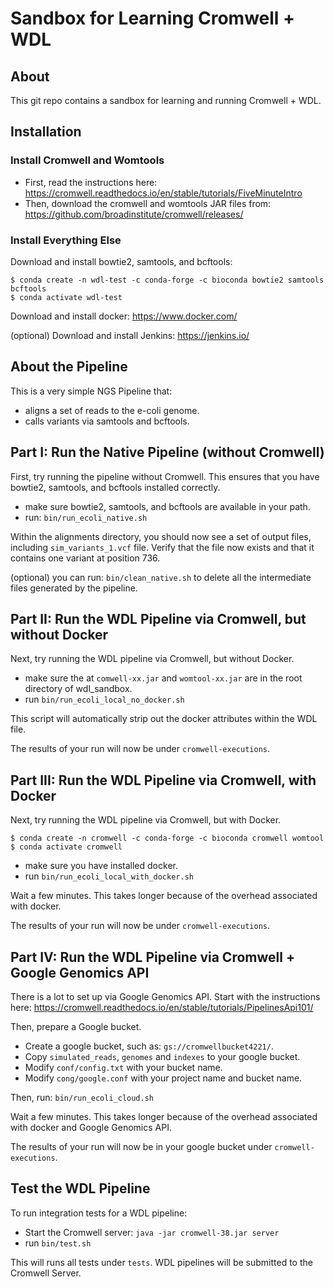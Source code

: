 # Sandbox for Learning Cromwell + WDL

## About

This git repo contains a sandbox for learning and running Cromwell + WDL.

## Installation

### Install Cromwell and Womtools

* First, read the instructions here:  https://cromwell.readthedocs.io/en/stable/tutorials/FiveMinuteIntro
* Then, download the cromwell and womtools JAR files from:  https://github.com/broadinstitute/cromwell/releases/

### Install Everything Else

Download and install bowtie2, samtools, and bcftools:

```
$ conda create -n wdl-test -c conda-forge -c bioconda bowtie2 samtools bcftools
$ conda activate wdl-test
```

Download and install docker:  https://www.docker.com/

(optional) Download and install Jenkins:  https://jenkins.io/

## About the Pipeline

This is a very simple NGS Pipeline that:

* aligns a set of reads to the e-coli genome.
* calls variants via samtools and bcftools.

## Part I:  Run the Native Pipeline (without Cromwell)

First, try running the pipeline without Cromwell.  This ensures that you have bowtie2, samtools, and bcftools installed correctly.

* make sure bowtie2, samtools, and bcftools are available in your path.
* run:  `bin/run_ecoli_native.sh`

Within the alignments directory, you should now see a set of output files, including `sim_variants_1.vcf` file.  Verify that the file now exists and that it contains one variant at position 736.

(optional) you can run:  `bin/clean_native.sh` to delete all the intermediate files generated by the pipeline.

## Part II:  Run the WDL Pipeline via Cromwell, but without Docker

Next, try running the WDL pipeline via Cromwell, but without Docker.

* make sure the at `comwell-xx.jar` and `womtool-xx.jar` are in the root directory of wdl_sandbox.
* run `bin/run_ecoli_local_no_docker.sh`

This script will automatically strip out the docker attributes within the WDL file.

The results of your run will now be under `cromwell-executions`.

## Part III:  Run the WDL Pipeline via Cromwell, with Docker

Next, try running the WDL pipeline via Cromwell, but with Docker.

```
$ conda create -n cromwell -c conda-forge -c bioconda cromwell womtool
$ conda activate cromwell
```

* make sure you have installed docker.
* run `bin/run_ecoli_local_with_docker.sh`

Wait a few minutes.  This takes longer because of the overhead associated with docker.

The results of your run will now be under `cromwell-executions`.

## Part IV:  Run the WDL Pipeline via Cromwell + Google Genomics API

There is a lot to set up via Google Genomics API.  Start with the instructions here:  https://cromwell.readthedocs.io/en/stable/tutorials/PipelinesApi101/

Then, prepare a Google bucket.

* Create a google bucket, such as:  `gs://cromwellbucket4221/`.
* Copy `simulated_reads`, `genomes` and `indexes` to your google bucket.
* Modify `conf/config.txt` with your bucket name.
* Modify `cong/google.conf` with your project name and bucket name.

Then, run:  `bin/run_ecoli_cloud.sh`

Wait a few minutes.  This takes longer because of the overhead associated with docker and Google Genomics API.

The results of your run will now be in your google bucket under `cromwell-executions`.

## Test the WDL Pipeline

To run integration tests for a WDL pipeline:

* Start the Cromwell server:  `java -jar cromwell-38.jar server`
* run `bin/test.sh`

This will runs all tests under `tests`.  WDL pipelines will be submitted to the Cromwell Server.
